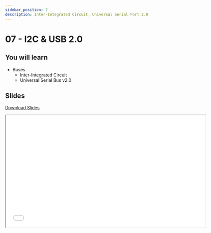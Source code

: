 ```yaml
---
sidebar_position: 7
description: Inter-Integrated Circuit, Universal Serial Port 2.0
---
```


# 07 - I2C & USB 2.0

## You will learn

- Buses
  - Inter-Integrated Circuit
  - Universal Serial Bus v2.0

## Slides

[Download Slides](/slides/fils_en/07/ma-07.pdf)

<iframe src="/slides/fils_en/07" width="640" height="360"></iframe>
